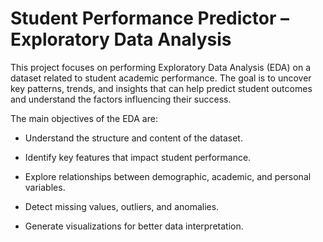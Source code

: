 # Student Performance Predictor – Exploratory Data Analysis

This project focuses on performing Exploratory Data Analysis (EDA) on a dataset related to student academic performance. The goal is to uncover key patterns, trends, and insights that can help predict student outcomes and understand the factors influencing their success.

The main objectives of the EDA are:

- Understand the structure and content of the dataset.

- Identify key features that impact student performance.

- Explore relationships between demographic, academic, and personal variables.

- Detect missing values, outliers, and anomalies.

- Generate visualizations for better data interpretation.
